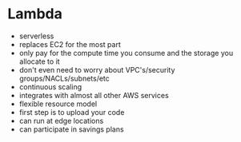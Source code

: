 # Lambda

- serverless
- replaces EC2 for the most part
- only pay for the compute time you consume and the storage you allocate to it
- don't even need to worry about VPC's/security groups/NACLs/subnets/etc
- continuous scaling
- integrates with almost all other AWS services
- flexible resource model
- first step is to upload your code
- can run at edge locations
- can participate in savings plans